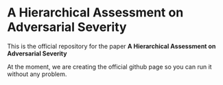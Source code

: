 # A Hierarchical Assessment on Adversarial Severity

This is the official repository for the paper **A Hierarchical Assessment on Adversarial Severity**

At the moment, we are creating the official github page so you can run it without any problem.


<!-- ## Setting up the environment

First, install the environment via anaconda by following:
```bash
conda env create -f environment.yml
conda activate AdvSeverity
```

Then, install AutoAttack and tqdm by running:
```bash
pip install git+https://github.com/fra31/auto-attack
pip install tqdm
```

## Data preparation

 * Download train+val sets of [iNaturalist'19](https://www.kaggle.com/c/inaturalist-2019-fgvc6)
 * Unzip the zip file `dataset_splits/splits_inat19.py`
 * Create the dataset by running the `generate_splits.py` script. Change the `DATA_PATH` AND `OUTPUT_DIR` variables to fit your specifications.
 * Resize all the images into the 224x224 format by using the `resize_images.sh` script.
 * Rename `data_paths.yml` and edit it to reflect the paths on your system. 


# Training and Evaluation

## Training

To run the code


## Evaluation

The experiments of the papers are contained in the `experiments/` directory. Inside of your environment (or docker) run for example:
```
cd experiments
bash crossentropy_inaturalist19.sh
```

The entry points for the code are all inside of `scripts/`:
* `start_training.py` runs training and validation for all the methods (note: the code has been tested on single-gpu mode only)
* `plot_tradeoffs.py` produces the main plots of the paper given the json files produced by `start_training.py`
* `start_testing.py` runs the trained model on the test set for the epochs output by `plot_tradeoffs.py` (as in `experiment_to_best_epoch.json`).

## License

This work is licensed under a [Creative Commons Attribution-NonCommercial-ShareAlike 4.0 International License](https://creativecommons.org/licenses/by-nc-sa/4.0/).
Commercial licenses available upon request. -->

